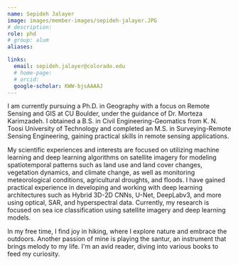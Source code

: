 ```yaml
---
name: Sepideh Jalayer
image: images/member-images/sepideh-jalayer.JPG
# description: 
role: phd
# group: alum
aliases:

links:
  email: sepideh.jalayer@colorado.edu
  # home-page: 
  # orcid: 
  google-scholar: KWW-bjsAAAAJ
---
```


I am currently pursuing a Ph.D. in Geography with a focus on Remote Sensing and GIS at CU Boulder, under the guidance of Dr. Morteza Karimzadeh. I obtained a B.S. in Civil Engineering-Geomatics from K. N. Toosi University of Technology and completed an M.S.  in Surveying-Remote Sensing Engineering, gaining practical skills in remote sensing applications. 

My scientific experiences and interests are focused on utilizing machine learning and deep learning algorithms on satellite imagery for modeling spatiotemporal patterns such as land use and land cover changes, vegetation dynamics, and climate change, as well as monitoring meteorological conditions, agricultural droughts, and floods. I have gained practical experience in developing and working with deep learning architectures such as Hybrid 3D-2D CNNs, U-Net, DeepLabv3, and more using optical, SAR, and hyperspectral data. Currently, my research is focused on sea ice classification using satellite imagery and deep learning models.  

In my free time, I find joy in hiking, where I explore nature and embrace the outdoors. Another passion of mine is playing the santur, an instrument that brings melody to my life. I'm an avid reader, diving into various books to feed my curiosity.


